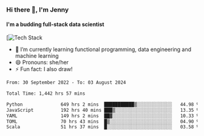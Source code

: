 ### Hi there 👋, I'm Jenny
#### I'm a budding full-stack data scientist

[![Tech Stack](https://github-readme-tech-stack.vercel.app/api/cards?title=Tech+Stack&fontFamily=sans-serif&lineCount=2&theme=catppuccin_mocha&line1=python%2Cpython%2C3776AB%3Bscala%2Cscala%2CDC322F%3Bterraform%2Cterraform%2C844FBA%3Bpostgresql%2Cpostgres%2C4169E1%3B&line2=amazonwebservices%2Caws%2Cf5e0dc%3Bgooglecloud%2Cgcp%2C4285F4%3Bdocker%2Cdocker%2C2496ED%3Bpulumi%2Cpulumi%2C8A3391%3B)



- 🌱 I’m currently learning functional programming, data engineering and machine learning
- 😄 Pronouns: she/her 
- ⚡ Fun fact: I also draw! 

<!--START_SECTION:waka-->

```txt
From: 30 September 2022 - To: 03 August 2024

Total Time: 1,442 hrs 57 mins

Python              649 hrs 2 mins  ███████████▒░░░░░░░░░░░░░   44.98 %
JavaScript          192 hrs 40 mins ███▒░░░░░░░░░░░░░░░░░░░░░   13.35 %
YAML                149 hrs 2 mins  ██▓░░░░░░░░░░░░░░░░░░░░░░   10.33 %
TOML                70 hrs 43 mins  █▒░░░░░░░░░░░░░░░░░░░░░░░   04.90 %
Scala               51 hrs 37 mins  █░░░░░░░░░░░░░░░░░░░░░░░░   03.58 %
```

<!--END_SECTION:waka-->
